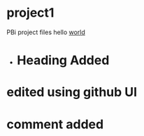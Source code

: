 # project1
PBi project files
hello [world](www.x.com)
* # Heading Added
# edited using github UI
# comment added
